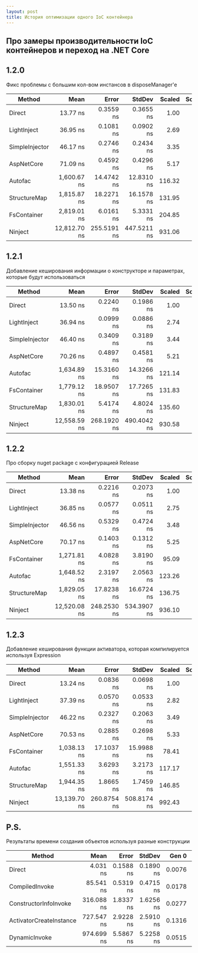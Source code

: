 ```yaml
---
layout: post
title: История оптимизации одного IoC контейнера
---
```


## Про замеры производительности IoC контейнеров и переход на .NET Core

## 1.2.0

Фикс проблемы с большим кол-вом инстансов в disposeManager'e

 |         Method |         Mean |       Error |      StdDev | Scaled | ScaledSD |  Gen 0 |  Gen 1 | Allocated |
 |--------------- |-------------:|------------:|------------:|-------:|---------:|-------:|-------:|----------:|
 |         Direct |     13.77 ns |   0.3559 ns |   0.3655 ns |   1.00 |     0.00 | 0.0178 |      - |      56 B |
 |    LightInject |     36.95 ns |   0.1081 ns |   0.0902 ns |   2.69 |     0.07 | 0.0178 |      - |      56 B |
 | SimpleInjector |     46.17 ns |   0.2746 ns |   0.2434 ns |   3.35 |     0.09 | 0.0178 |      - |      56 B |
 |     AspNetCore |     71.09 ns |   0.4592 ns |   0.4296 ns |   5.17 |     0.14 | 0.0178 |      - |      56 B |
 |        Autofac |  1,600.67 ns |  14.4742 ns |  12.8310 ns | 116.32 |     3.10 | 0.5741 |      - |    1803 B |
 |   StructureMap |  1,815.87 ns |  18.2271 ns |  16.1578 ns | 131.95 |     3.55 | 0.6294 |      - |    1978 B |
 |    FsContainer |  2,819.01 ns |   6.0161 ns |   5.3331 ns | 204.85 |     5.24 | 0.4845 |      - |    1524 B |
 |        Ninject | 12,812.70 ns | 255.5191 ns | 447.5211 ns | 931.06 |    39.95 | 1.7853 | 0.4425 |    5767 B |

## 1.2.1

Добавление кеширования информации о конструкторе и параметрах, которые будут использоваться

 |         Method |         Mean |       Error |      StdDev | Scaled | ScaledSD |  Gen 0 |  Gen 1 |  Gen 2 | Allocated |
 |--------------- |-------------:|------------:|------------:|-------:|---------:|-------:|-------:|-------:|----------:|
 |         Direct |     13.50 ns |   0.2240 ns |   0.1986 ns |   1.00 |     0.00 | 0.0178 |      - |      - |      56 B |
 |    LightInject |     36.94 ns |   0.0999 ns |   0.0886 ns |   2.74 |     0.04 | 0.0178 |      - |      - |      56 B |
 | SimpleInjector |     46.40 ns |   0.3409 ns |   0.3189 ns |   3.44 |     0.05 | 0.0178 |      - |      - |      56 B |
 |     AspNetCore |     70.26 ns |   0.4897 ns |   0.4581 ns |   5.21 |     0.08 | 0.0178 |      - |      - |      56 B |
 |        Autofac |  1,634.89 ns |  15.3160 ns |  14.3266 ns | 121.14 |     2.01 | 0.5741 |      - |      - |    1803 B |
 |    FsContainer |  1,779.12 ns |  18.9507 ns |  17.7265 ns | 131.83 |     2.27 | 0.2441 |      - |      - |     774 B |
 |   StructureMap |  1,830.01 ns |   5.4174 ns |   4.8024 ns | 135.60 |     1.97 | 0.6294 |      - |      - |    1978 B |
 |        Ninject | 12,558.59 ns | 268.1920 ns | 490.4042 ns | 930.58 |    38.29 | 1.7858 | 0.4423 | 0.0005 |    5662 B |

## 1.2.2

Про сборку nuget package с конфигурацией Release

 |         Method |         Mean |       Error |      StdDev | Scaled | ScaledSD |  Gen 0 |  Gen 1 |  Gen 2 | Allocated |
 |--------------- |-------------:|------------:|------------:|-------:|---------:|-------:|-------:|-------:|----------:|
 |         Direct |     13.38 ns |   0.2216 ns |   0.2073 ns |   1.00 |     0.00 | 0.0178 |      - |      - |      56 B |
 |    LightInject |     36.85 ns |   0.0577 ns |   0.0511 ns |   2.75 |     0.04 | 0.0178 |      - |      - |      56 B |
 | SimpleInjector |     46.56 ns |   0.5329 ns |   0.4724 ns |   3.48 |     0.06 | 0.0178 |      - |      - |      56 B |
 |     AspNetCore |     70.17 ns |   0.1403 ns |   0.1312 ns |   5.25 |     0.08 | 0.0178 |      - |      - |      56 B |
 |    FsContainer |  1,271.81 ns |   4.0828 ns |   3.8190 ns |  95.09 |     1.44 | 0.2460 |      - |      - |     774 B |
 |        Autofac |  1,648.52 ns |   2.3197 ns |   2.0563 ns | 123.26 |     1.84 | 0.5741 |      - |      - |    1803 B |
 |   StructureMap |  1,829.05 ns |  17.8238 ns |  16.6724 ns | 136.75 |     2.37 | 0.6294 |      - |      - |    1978 B |
 |        Ninject | 12,520.08 ns | 248.2530 ns | 534.3907 ns | 936.10 |    41.98 | 1.7860 | 0.4423 | 0.0008 |    5662 B |

## 1.2.3

Добавление кеширования функции активатора, которая компилируется используя Expression

 |         Method |         Mean |       Error |      StdDev | Scaled | ScaledSD |  Gen 0 |  Gen 1 |  Gen 2 | Allocated |
 |--------------- |-------------:|------------:|------------:|-------:|---------:|-------:|-------:|-------:|----------:|
 |         Direct |     13.24 ns |   0.0836 ns |   0.0698 ns |   1.00 |     0.00 | 0.0178 |      - |      - |      56 B |
 |    LightInject |     37.39 ns |   0.0570 ns |   0.0533 ns |   2.82 |     0.01 | 0.0178 |      - |      - |      56 B |
 | SimpleInjector |     46.22 ns |   0.2327 ns |   0.2063 ns |   3.49 |     0.02 | 0.0178 |      - |      - |      56 B |
 |     AspNetCore |     70.53 ns |   0.2885 ns |   0.2698 ns |   5.33 |     0.03 | 0.0178 |      - |      - |      56 B |
 |    FsContainer |  1,038.13 ns |  17.1037 ns |  15.9988 ns |  78.41 |     1.23 | 0.2327 |      - |      - |     734 B |
 |        Autofac |  1,551.33 ns |   3.6293 ns |   3.2173 ns | 117.17 |     0.64 | 0.5741 |      - |      - |    1803 B |
 |   StructureMap |  1,944.35 ns |   1.8665 ns |   1.7459 ns | 146.85 |     0.76 | 0.6294 |      - |      - |    1978 B |
 |        Ninject | 13,139.70 ns | 260.8754 ns | 508.8174 ns | 992.43 |    38.35 | 1.7857 | 0.4425 | 0.0004 |    5682 B |

## P.S.

Результаты времени создания объектов используя разные конструкции

 |                  Method |       Mean |     Error |    StdDev |  Gen 0 | Allocated |
 |------------------------ |-----------:|----------:|----------:|-------:|----------:|
 |                  Direct |   4.031 ns | 0.1588 ns | 0.1890 ns | 0.0076 |      24 B |
 |          CompiledInvoke |  85.541 ns | 0.5319 ns | 0.4715 ns | 0.0178 |      56 B |
 |   ConstructorInfoInvoke | 316.088 ns | 1.8337 ns | 1.6256 ns | 0.0277 |      88 B |
 | ActivatorCreateInstance | 727.547 ns | 2.9228 ns | 2.5910 ns | 0.1316 |     416 B |
 |           DynamicInvoke | 974.699 ns | 5.5867 ns | 5.2258 ns | 0.0515 |     168 B |